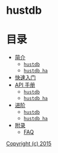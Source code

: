 hustdb
==

目录
==

* [简介](intro/index.md)
    * [`hustdb`](intro/hustdb.md)
    * [`hustdb ha`](intro/ha.md)
* [快速入门](guide/index.md)
* [API 手册](api/index.md)
    * [`hustdb`](api/hustdb.md)
    * [`hustdb ha`](api/ha.md)
* [进阶](advanced/index.md)
    * [`hustdb`](advanced/hustdb.md)
    * [`hustdb ha`](advanced/ha.md)
* [附录](appendix/index.md)
    * [FAQ](appendix/faq.md)

[Copyright (c) 2015](https://opensource.org/licenses/MIT)